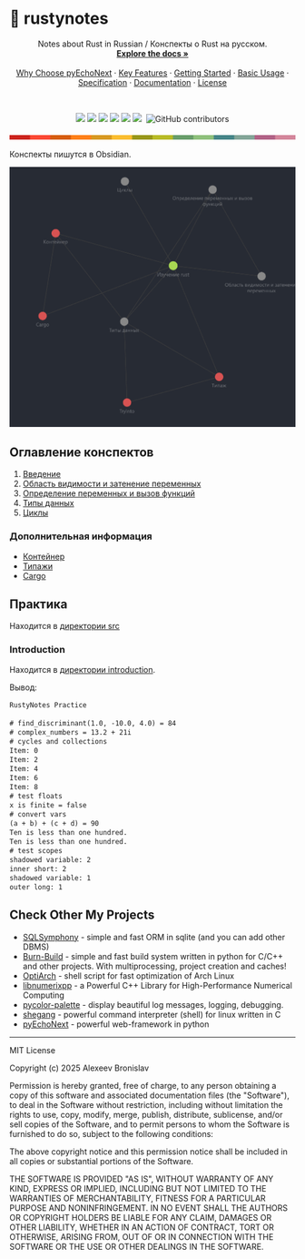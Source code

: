 # 🚀 rustynotes
<a id="readme-top"></a> 

<div align="center">  
  <p align="center">
    Notes about Rust in Russian / Конспекты о Rust на русском.
    <br />
    <a href="https://alexeev-prog.github.io/pyEchoNext/"><strong>Explore the docs »</strong></a>
    <br />
    <br />
    <a href="#-why-choose-pyechonext">Why Choose pyEchoNext</a>
    ·
    <a href="#-key-features">Key Features</a>
    ·
    <a href="#-getting-started">Getting Started</a>
    ·
    <a href="#-usage-examples">Basic Usage</a>
    ·
    <a href="#-specifications">Specification</a>
    ·
    <a href="https://alexeev-prog.github.io/pyEchoNext/">Documentation</a>
    ·
    <a href="https://github.com/alexeev-prog/pyEchoNext/blob/main/LICENSE">License</a>
  </p>
</div>
<br>
<p align="center">
    <img src="https://img.shields.io/github/languages/top/alexeev-prog/pyEchoNext?style=for-the-badge">
    <img src="https://img.shields.io/github/languages/count/alexeev-prog/pyEchoNext?style=for-the-badge">
    <img src="https://img.shields.io/github/license/alexeev-prog/pyEchoNext?style=for-the-badge">
    <img src="https://img.shields.io/github/stars/alexeev-prog/pyEchoNext?style=for-the-badge">
    <img src="https://img.shields.io/github/issues/alexeev-prog/pyEchoNext?style=for-the-badge">
    <img src="https://img.shields.io/github/last-commit/alexeev-prog/pyEchoNext?style=for-the-badge">
    <img src="https://img.shields.io/badge/coverage-54%25-54%25?style=for-the-badge" alt="">
    <img alt="GitHub contributors" src="https://img.shields.io/github/contributors/alexeev-prog/pyEchoNext?style=for-the-badge">
</p>

<p align="center">
    <img src="https://raw.githubusercontent.com/alexeev-prog/pyEchoNext/refs/heads/main/docs/pallet-0.png">
</p>

Конспекты пишутся в Obsidian.

![img.png](img.png)

## Оглавление конспектов

1. [Введение](./Notes/Изучение%20rust.md)
2. [Область видимости и затенение переменных](./Notes/Область%20видимости%20и%20затенение%20переменных.md)
2. [Определение переменных и вызов функций](./Notes/Определение%20переменных%20и%20вызов%20функций.md)
3. [Типы данных](./Notes/Типы%20данных.md)
4. [Циклы](./Notes/Циклы.md)

### Дополнительная информация

+ [Контейнер](./Notes/Крейты/Контейнер.md)
+ [Типажи](./Notes/Типажи/Типаж.md)
+ [Cargo](./Notes/Cargo.md)

## Практика
Находится в [директории src](./practice/)

### Introduction
Находится в [директории introduction](./practice/introduction/).

Вывод:

```
RustyNotes Practice

# find_discriminant(1.0, -10.0, 4.0) = 84
# complex_numbers = 13.2 + 21i
# cycles and collections
Item: 0
Item: 2
Item: 4
Item: 6
Item: 8
# test floats
x is finite = false
# convert vars
(a + b) + (c + d) = 90
Ten is less than one hundred.
Ten is less than one hundred.
# test scopes
shadowed variable: 2
inner short: 2
shadowed variable: 1
outer long: 1
```

## Check Other My Projects

 + [SQLSymphony](https://github.com/alexeev-prog/SQLSymphony) - simple and fast ORM in sqlite (and you can add other DBMS)
 + [Burn-Build](https://github.com/alexeev-prog/burn-build) - simple and fast build system written in python for C/C++ and other projects. With multiprocessing, project creation and caches!
 + [OptiArch](https://github.com/alexeev-prog/optiarch) - shell script for fast optimization of Arch Linux
 + [libnumerixpp](https://github.com/alexeev-prog/libnumerixpp) - a Powerful C++ Library for High-Performance Numerical Computing
 + [pycolor-palette](https://github.com/alexeev-prog/pycolor-palette) - display beautiful log messages, logging, debugging.
 + [shegang](https://github.com/alexeev-prog/shegang) - powerful command interpreter (shell) for linux written in C
 + [pyEchoNext](https://github.com/alexeev-prog/pyEchoNext) - powerful web-framework in python

---

MIT License

Copyright (c) 2025 Alexeev Bronislav

Permission is hereby granted, free of charge, to any person obtaining a copy
of this software and associated documentation files (the "Software"), to deal
in the Software without restriction, including without limitation the rights
to use, copy, modify, merge, publish, distribute, sublicense, and/or sell
copies of the Software, and to permit persons to whom the Software is
furnished to do so, subject to the following conditions:

The above copyright notice and this permission notice shall be included in all
copies or substantial portions of the Software.

THE SOFTWARE IS PROVIDED "AS IS", WITHOUT WARRANTY OF ANY KIND, EXPRESS OR
IMPLIED, INCLUDING BUT NOT LIMITED TO THE WARRANTIES OF MERCHANTABILITY,
FITNESS FOR A PARTICULAR PURPOSE AND NONINFRINGEMENT. IN NO EVENT SHALL THE
AUTHORS OR COPYRIGHT HOLDERS BE LIABLE FOR ANY CLAIM, DAMAGES OR OTHER
LIABILITY, WHETHER IN AN ACTION OF CONTRACT, TORT OR OTHERWISE, ARISING FROM,
OUT OF OR IN CONNECTION WITH THE SOFTWARE OR THE USE OR OTHER DEALINGS IN THE
SOFTWARE.
